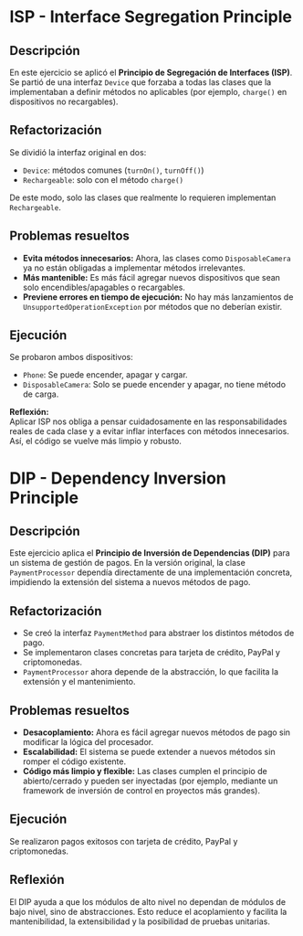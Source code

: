 # ISP - Interface Segregation Principle

## Descripción

En este ejercicio se aplicó el **Principio de Segregación de Interfaces (ISP)**. Se partió de una interfaz `Device` que forzaba a todas las clases que la implementaban a definir métodos no aplicables (por ejemplo, `charge()` en dispositivos no recargables).

## Refactorización

Se dividió la interfaz original en dos:
- `Device`: métodos comunes (`turnOn()`, `turnOff()`)
- `Rechargeable`: solo con el método `charge()`

De este modo, solo las clases que realmente lo requieren implementan `Rechargeable`.

## Problemas resueltos

- **Evita métodos innecesarios:** Ahora, las clases como `DisposableCamera` ya no están obligadas a implementar métodos irrelevantes.
- **Más mantenible:** Es más fácil agregar nuevos dispositivos que sean solo encendibles/apagables o recargables.
- **Previene errores en tiempo de ejecución:** No hay más lanzamientos de `UnsupportedOperationException` por métodos que no deberían existir.

## Ejecución

Se probaron ambos dispositivos:
- `Phone`: Se puede encender, apagar y cargar.
- `DisposableCamera`: Solo se puede encender y apagar, no tiene método de carga.


**Reflexión:**  
Aplicar ISP nos obliga a pensar cuidadosamente en las responsabilidades reales de cada clase y a evitar inflar interfaces con métodos innecesarios. Así, el código se vuelve más limpio y robusto.






# DIP - Dependency Inversion Principle

## Descripción

Este ejercicio aplica el **Principio de Inversión de Dependencias (DIP)** para un sistema de gestión de pagos. En la versión original, la clase `PaymentProcessor` dependía directamente de una implementación concreta, impidiendo la extensión del sistema a nuevos métodos de pago.

## Refactorización

- Se creó la interfaz `PaymentMethod` para abstraer los distintos métodos de pago.
- Se implementaron clases concretas para tarjeta de crédito, PayPal y criptomonedas.
- `PaymentProcessor` ahora depende de la abstracción, lo que facilita la extensión y el mantenimiento.

## Problemas resueltos

- **Desacoplamiento:** Ahora es fácil agregar nuevos métodos de pago sin modificar la lógica del procesador.
- **Escalabilidad:** El sistema se puede extender a nuevos métodos sin romper el código existente.
- **Código más limpio y flexible:** Las clases cumplen el principio de abierto/cerrado y pueden ser inyectadas (por ejemplo, mediante un framework de inversión de control en proyectos más grandes).

## Ejecución

Se realizaron pagos exitosos con tarjeta de crédito, PayPal y criptomonedas.

## Reflexión

El DIP ayuda a que los módulos de alto nivel no dependan de módulos de bajo nivel, sino de abstracciones. Esto reduce el acoplamiento y facilita la mantenibilidad, la extensibilidad y la posibilidad de pruebas unitarias.



